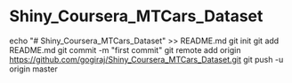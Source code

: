 # Shiny_Coursera_MTCars_Dataset
echo "# Shiny_Coursera_MTCars_Dataset" >> README.md
git init
git add README.md
git commit -m "first commit"
git remote add origin https://github.com/gogiraj/Shiny_Coursera_MTCars_Dataset.git
git push -u origin master
